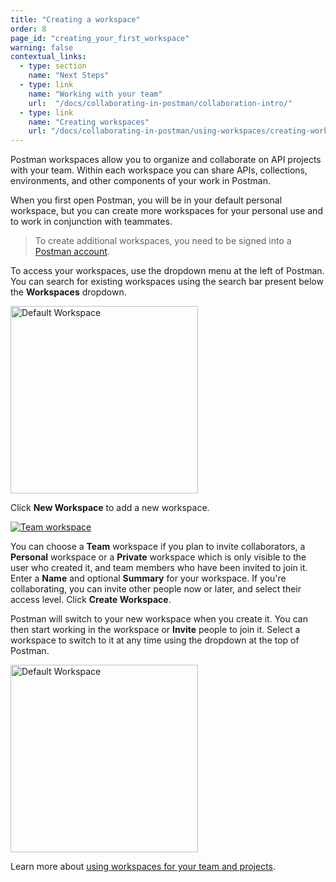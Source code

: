 ```yaml
---
title: "Creating a workspace"
order: 8
page_id: "creating_your_first_workspace"
warning: false
contextual_links:
  - type: section
    name: "Next Steps"
  - type: link
    name: "Working with your team"
    url:  "/docs/collaborating-in-postman/collaboration-intro/"
  - type: link
    name: "Creating workspaces"
    url: "/docs/collaborating-in-postman/using-workspaces/creating-workspaces/"
---
```


Postman workspaces allow you to organize and collaborate on API projects with your team. Within each workspace you can share APIs, collections, environments, and other components of your work in Postman.

When you first open Postman, you will be in your default personal workspace, but you can create more workspaces for your personal use and to work in conjunction with teammates.

> To create additional workspaces, you need to be signed into a [Postman account](/docs/getting-started/postman-account/).

To access your workspaces, use the dropdown menu at the left of Postman. You can search for existing workspaces using the search bar present below the __Workspaces__ dropdown.

<img alt="Default Workspace" src="https://assets.postman.com/postman-docs/default-create-new-workspace.jpg" width="300px"/>

Click __New Workspace__ to add a new workspace.

[![Team workspace](https://assets.postman.com/postman-docs/create-team-workspace.jpg)](https://assets.postman.com/postman-docs/create-team-workspace.jpg)

You can choose a __Team__ workspace if you plan to invite collaborators, a __Personal__ workspace or a __Private__ workspace which is only visible to the user who created it, and team members who have been invited to join it. Enter a __Name__ and optional __Summary__ for your workspace. If you're collaborating, you can invite other people now or later, and select their access level. Click __Create Workspace__.

Postman will switch to your new workspace when you create it. You can then start working in the workspace or __Invite__ people to join it. Select a workspace to switch to it at any time using the dropdown at the top of Postman.

<img alt="Default Workspace" src="https://assets.postman.com/postman-docs/create-workspace-dropdown.jpg" width="300px"/>

Learn more about [using workspaces for your team and projects](/docs/collaborating-in-postman/using-workspaces/creating-workspaces/).
